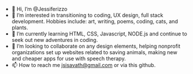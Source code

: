 - 👋 Hi, I’m @Jessiferizzo
- 👀 I’m interested in transitioning to coding, UX design, full stack development. Hobbies include: art, writing, poems, coding, cats, and plants.
- 🌱 I’m currently learning HTML, CSS, Javascript, NODE.js and continue to seek out new adventures in coding.
- 💞️ I’m looking to collaborate on any design elements, helping nonprofit organizations set up websites related to saving animals, making new and cheaper apps for use with speech therapy.
- 📫 How to reach me jsisavath@gmail.com or via this github.

<!---
Jessiferizzo/Jessiferizzo is a ✨ special ✨ repository because its `README.md` (this file) appears on your GitHub profile.
You can click the Preview link to take a look at your changes.
--->
